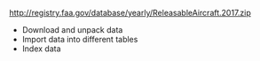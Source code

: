 http://registry.faa.gov/database/yearly/ReleasableAircraft.2017.zip


- Download and unpack data
- Import data into different tables
- Index data


